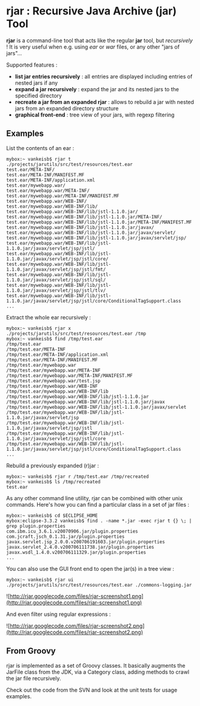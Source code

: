 # rjar : Recursive Java Archive (jar) Tool #

**rjar** is a command-line tool that acts like the regular **jar** tool, but _recursively_ ! It is very useful when e.g. using _ear_ or _war_ files, or any other "jars of jars"...

Supported features :
  * **list jar entries recursively** : all entries are displayed including entries of nested jars if any
  * **expand a jar recursively** : expand the jar and its nested jars to the specified directory
  * **recreate a jar from an expanded rjar** : allows to rebuild a jar with nested jars from an expanded directory structure
  * **graphical front-end** : tree view of your jars, with regexp filtering

## Examples ##

List the contents of an ear :
```
mybox:~ vankeisb$ rjar t ./projects/jarutils/src/test/resources/test.ear 
test.ear/META-INF/
test.ear/META-INF/MANIFEST.MF
test.ear/META-INF/application.xml
test.ear/mywebapp.war/
test.ear/mywebapp.war/META-INF/
test.ear/mywebapp.war/META-INF/MANIFEST.MF
test.ear/mywebapp.war/WEB-INF/
test.ear/mywebapp.war/WEB-INF/lib/
test.ear/mywebapp.war/WEB-INF/lib/jstl-1.1.0.jar/
test.ear/mywebapp.war/WEB-INF/lib/jstl-1.1.0.jar/META-INF/
test.ear/mywebapp.war/WEB-INF/lib/jstl-1.1.0.jar/META-INF/MANIFEST.MF
test.ear/mywebapp.war/WEB-INF/lib/jstl-1.1.0.jar/javax/
test.ear/mywebapp.war/WEB-INF/lib/jstl-1.1.0.jar/javax/servlet/
test.ear/mywebapp.war/WEB-INF/lib/jstl-1.1.0.jar/javax/servlet/jsp/
test.ear/mywebapp.war/WEB-INF/lib/jstl-1.1.0.jar/javax/servlet/jsp/jstl/
test.ear/mywebapp.war/WEB-INF/lib/jstl-1.1.0.jar/javax/servlet/jsp/jstl/core/
test.ear/mywebapp.war/WEB-INF/lib/jstl-1.1.0.jar/javax/servlet/jsp/jstl/fmt/
test.ear/mywebapp.war/WEB-INF/lib/jstl-1.1.0.jar/javax/servlet/jsp/jstl/sql/
test.ear/mywebapp.war/WEB-INF/lib/jstl-1.1.0.jar/javax/servlet/jsp/jstl/tlv/
test.ear/mywebapp.war/WEB-INF/lib/jstl-1.1.0.jar/javax/servlet/jsp/jstl/core/ConditionalTagSupport.class
...
```

Extract the whole ear recursively :
```
mybox:~ vankeisb$ rjar x ./projects/jarutils/src/test/resources/test.ear /tmp
mybox:~ vankeisb$ find /tmp/test.ear 
/tmp/test.ear
/tmp/test.ear/META-INF
/tmp/test.ear/META-INF/application.xml
/tmp/test.ear/META-INF/MANIFEST.MF
/tmp/test.ear/mywebapp.war
/tmp/test.ear/mywebapp.war/META-INF
/tmp/test.ear/mywebapp.war/META-INF/MANIFEST.MF
/tmp/test.ear/mywebapp.war/test.jsp
/tmp/test.ear/mywebapp.war/WEB-INF
/tmp/test.ear/mywebapp.war/WEB-INF/lib
/tmp/test.ear/mywebapp.war/WEB-INF/lib/jstl-1.1.0.jar
/tmp/test.ear/mywebapp.war/WEB-INF/lib/jstl-1.1.0.jar/javax
/tmp/test.ear/mywebapp.war/WEB-INF/lib/jstl-1.1.0.jar/javax/servlet
/tmp/test.ear/mywebapp.war/WEB-INF/lib/jstl-1.1.0.jar/javax/servlet/jsp
/tmp/test.ear/mywebapp.war/WEB-INF/lib/jstl-1.1.0.jar/javax/servlet/jsp/jstl
/tmp/test.ear/mywebapp.war/WEB-INF/lib/jstl-1.1.0.jar/javax/servlet/jsp/jstl/core
/tmp/test.ear/mywebapp.war/WEB-INF/lib/jstl-1.1.0.jar/javax/servlet/jsp/jstl/core/ConditionalTagSupport.class
...
```

Rebuild a previously expanded (r)jar :
```
mybox:~ vankeisb$ rjar r /tmp/test.ear /tmp/recreated
mybox:~ vankeisb$ ls /tmp/recreated
test.ear
```

As any other command line utility, rjar can be combined with other unix commands. Here's how you can find a particular class in a set of jar files :
```
mybox:~ vankeisb$ cd $ECLIPSE_HOME
mybox:eclipse-3.3.2 vankeisb$ find . -name *.jar -exec rjar t {} \; | grep plugin.properties
com.ibm.icu_3.6.1.v20070906.jar/plugin.properties
com.jcraft.jsch_0.1.31.jar/plugin.properties
javax.servlet.jsp_2.0.0.v200706191603.jar/plugin.properties
javax.servlet_2.4.0.v200706111738.jar/plugin.properties
javax.wsdl_1.4.0.v200706111329.jar/plugin.properties
...
```

You can also use the GUI front end to open the jar(s) in a tree view :
```
mybox:~ vankeisb$ rjar ui ./projects/jarutils/src/test/resources/test.ear ./commons-logging.jar
```

![http://rjar.googlecode.com/files/rjar-screenshot1.png](http://rjar.googlecode.com/files/rjar-screenshot1.png)

And even filter using regular expressions :

![http://rjar.googlecode.com/files/rjar-screenshot2.png](http://rjar.googlecode.com/files/rjar-screenshot2.png)

## From Groovy ##

rjar is implemented as a set of Groovy classes. It basically augments the JarFile class from the JDK, via a Category class, adding methods to crawl the jar file recursively.

Check out the code from the SVN and look at the unit tests for usage examples.


